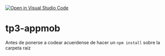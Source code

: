 [![Open in Visual Studio Code](https://classroom.github.com/assets/open-in-vscode-c66648af7eb3fe8bc4f294546bfd86ef473780cde1dea487d3c4ff354943c9ae.svg)](https://classroom.github.com/online_ide?assignment_repo_id=8089558&assignment_repo_type=AssignmentRepo)
# tp3-appmob

Antes de ponerse a codear acuerdense de hacer un `npm install` sobre la carpeta raíz